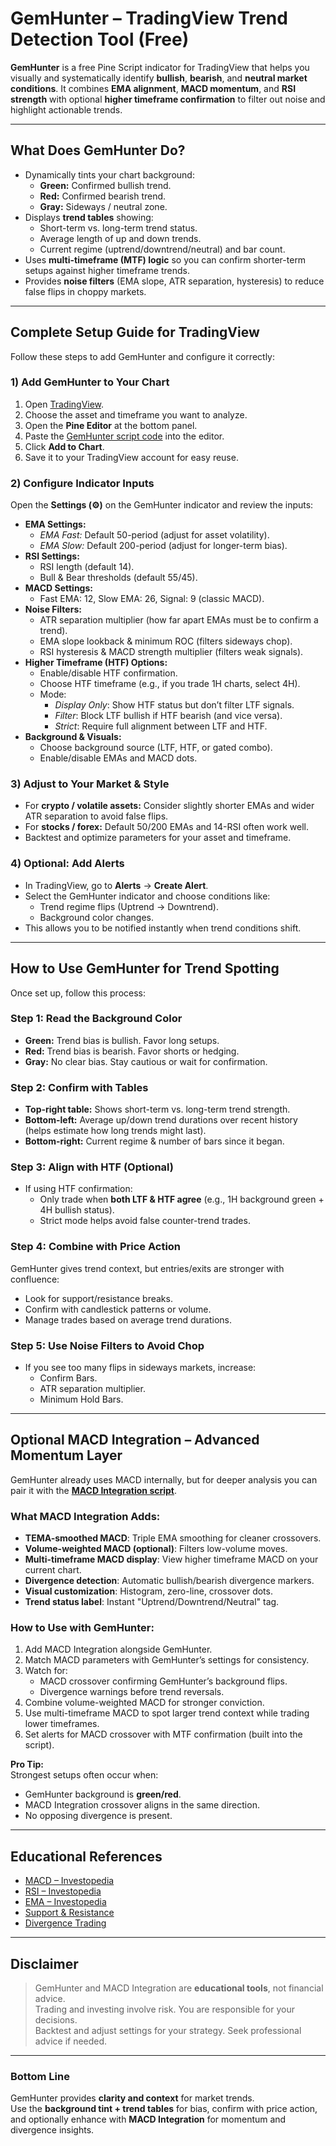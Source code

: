 # **GemHunter – TradingView Trend Detection Tool (Free)**

**GemHunter** is a free Pine Script indicator for TradingView that helps you visually and systematically identify **bullish**, **bearish**, and **neutral market conditions**. It combines **EMA alignment**, **MACD momentum**, and **RSI strength** with optional **higher timeframe confirmation** to filter out noise and highlight actionable trends.

---

## **What Does GemHunter Do?**

- Dynamically tints your chart background:
  - **Green:** Confirmed bullish trend.
  - **Red:** Confirmed bearish trend.
  - **Gray:** Sideways / neutral zone.
- Displays **trend tables** showing:
  - Short-term vs. long-term trend status.
  - Average length of up and down trends.
  - Current regime (uptrend/downtrend/neutral) and bar count.
- Uses **multi-timeframe (MTF) logic** so you can confirm shorter-term setups against higher timeframe trends.
- Provides **noise filters** (EMA slope, ATR separation, hysteresis) to reduce false flips in choppy markets.

---

## **Complete Setup Guide for TradingView**

Follow these steps to add GemHunter and configure it correctly:

### **1) Add GemHunter to Your Chart**
1. Open [TradingView](https://www.tradingview.com/).
2. Choose the asset and timeframe you want to analyze.
3. Open the **Pine Editor** at the bottom panel.
4. Paste the [GemHunter script code](https://github.com/Finland93/GemHunter/blob/main/GemHunter/gemhunter.pine) into the editor.
5. Click **Add to Chart**.
6. Save it to your TradingView account for easy reuse.

### **2) Configure Indicator Inputs**
Open the **Settings (⚙)** on the GemHunter indicator and review the inputs:
- **EMA Settings:**
  - *EMA Fast:* Default 50-period (adjust for asset volatility).
  - *EMA Slow:* Default 200-period (adjust for longer-term bias).
- **RSI Settings:**
  - RSI length (default 14).
  - Bull & Bear thresholds (default 55/45).
- **MACD Settings:**
  - Fast EMA: 12, Slow EMA: 26, Signal: 9 (classic MACD).
- **Noise Filters:**
  - ATR separation multiplier (how far apart EMAs must be to confirm a trend).
  - EMA slope lookback & minimum ROC (filters sideways chop).
  - RSI hysteresis & MACD strength multiplier (filters weak signals).
- **Higher Timeframe (HTF) Options:**
  - Enable/disable HTF confirmation.
  - Choose HTF timeframe (e.g., if you trade 1H charts, select 4H).
  - Mode:
    - *Display Only*: Show HTF status but don’t filter LTF signals.
    - *Filter*: Block LTF bullish if HTF bearish (and vice versa).
    - *Strict*: Require full alignment between LTF and HTF.
- **Background & Visuals:**
  - Choose background source (LTF, HTF, or gated combo).
  - Enable/disable EMAs and MACD dots.

### **3) Adjust to Your Market & Style**
- For **crypto / volatile assets:** Consider slightly shorter EMAs and wider ATR separation to avoid false flips.
- For **stocks / forex:** Default 50/200 EMAs and 14-RSI often work well.
- Backtest and optimize parameters for your asset and timeframe.

### **4) Optional: Add Alerts**
- In TradingView, go to **Alerts** → **Create Alert**.
- Select the GemHunter indicator and choose conditions like:
  - Trend regime flips (Uptrend → Downtrend).
  - Background color changes.
- This allows you to be notified instantly when trend conditions shift.

---

## **How to Use GemHunter for Trend Spotting**

Once set up, follow this process:

### **Step 1: Read the Background Color**
- **Green:** Trend bias is bullish. Favor long setups.
- **Red:** Trend bias is bearish. Favor shorts or hedging.
- **Gray:** No clear bias. Stay cautious or wait for confirmation.

### **Step 2: Confirm with Tables**
- **Top-right table:** Shows short-term vs. long-term trend strength.
- **Bottom-left:** Average up/down trend durations over recent history (helps estimate how long trends might last).
- **Bottom-right:** Current regime & number of bars since it began.

### **Step 3: Align with HTF (Optional)**
- If using HTF confirmation:
  - Only trade when **both LTF & HTF agree** (e.g., 1H background green + 4H bullish status).
  - Strict mode helps avoid false counter-trend trades.

### **Step 4: Combine with Price Action**
GemHunter gives trend context, but entries/exits are stronger with confluence:
- Look for support/resistance breaks.
- Confirm with candlestick patterns or volume.
- Manage trades based on average trend durations.

### **Step 5: Use Noise Filters to Avoid Chop**
- If you see too many flips in sideways markets, increase:
  - Confirm Bars.
  - ATR separation multiplier.
  - Minimum Hold Bars.

---

## **Optional MACD Integration – Advanced Momentum Layer**

GemHunter already uses MACD internally, but for deeper analysis you can pair it with the **[MACD Integration script](https://github.com/Finland93/GemHunter/blob/main/GemHunter/MACD-integration.pine)**.

### **What MACD Integration Adds:**
- **TEMA-smoothed MACD**: Triple EMA smoothing for cleaner crossovers.
- **Volume-weighted MACD (optional)**: Filters low-volume moves.
- **Multi-timeframe MACD display**: View higher timeframe MACD on your current chart.
- **Divergence detection**: Automatic bullish/bearish divergence markers.
- **Visual customization**: Histogram, zero-line, crossover dots.
- **Trend status label**: Instant "Uptrend/Downtrend/Neutral" tag.

### **How to Use with GemHunter:**
1. Add MACD Integration alongside GemHunter.
2. Match MACD parameters with GemHunter’s settings for consistency.
3. Watch for:
   - MACD crossover confirming GemHunter’s background flips.
   - Divergence warnings before trend reversals.
4. Combine volume-weighted MACD for stronger conviction.
5. Use multi-timeframe MACD to spot larger trend context while trading lower timeframes.
6. Set alerts for MACD crossover with MTF confirmation (built into the script).

**Pro Tip:**  
Strongest setups often occur when:
- GemHunter background is **green/red**.
- MACD Integration crossover aligns in the same direction.
- No opposing divergence is present.

---

## **Educational References**

- [MACD – Investopedia](https://www.investopedia.com/terms/m/macd.asp)  
- [RSI – Investopedia](https://www.investopedia.com/terms/r/rsi.asp)  
- [EMA – Investopedia](https://www.investopedia.com/terms/e/ema.asp)  
- [Support & Resistance](https://www.investopedia.com/terms/s/support.asp)  
- [Divergence Trading](https://www.investopedia.com/terms/d/divergence.asp)

---

## **Disclaimer**

> GemHunter and MACD Integration are **educational tools**, not financial advice.  
> Trading and investing involve risk. You are responsible for your decisions.  
> Backtest and adjust settings for your strategy. Seek professional advice if needed.

---

### **Bottom Line**
GemHunter provides **clarity and context** for market trends.  
Use the **background tint + trend tables** for bias, confirm with price action, and optionally enhance with **MACD Integration** for momentum and divergence insights.
